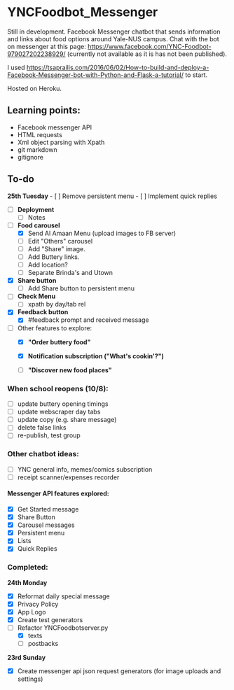 # YNCFoodbot_Messenger
Still in development.
Facebook Messenger chatbot that sends information and links about food options around Yale-NUS campus. 
Chat with the bot on messenger at this page: https://www.facebook.com/YNC-Foodbot-979027202238929/ (currently not available as it is has not been published). 

I used https://tsaprailis.com/2016/06/02/How-to-build-and-deploy-a-Facebook-Messenger-bot-with-Python-and-Flask-a-tutorial/ to start. 

Hosted on Heroku. 

## Learning points:

- Facebook messenger API
- HTML requests
- Xml object parsing with Xpath
- git markdown
- gitignore

## To-do

**25th Tuesday**
    - [ ] Remove persistent menu
    - [ ] Implement quick replies


- [ ] **Deployment**
    - [ ] Notes

- [ ] **Food carousel**
    - [X] Send Al Amaan Menu (upload images to FB server)
    - [ ] Edit "Others" carousel
    - [ ] Add "Share" image.
    - [ ] Add Buttery links.
    - [ ] Add location?
    - [ ] Separate Brinda's and Utown

- [X] **Share button**
    - [ ] Add Share button to persistent menu

- [ ] **Check Menu**
    - [ ] xpath by day/tab rel

- [X] **Feedback button**
    - [X] #feedback prompt and received message

- [ ] Other features to explore:
    - [X] **"Order buttery food"**
    - [X] **Notification subscription ("What's cookin'?")**
    - [ ] **"Discover new food places"**


### When school reopens (10/8):

- [ ] update buttery opening timings
- [ ] update webscraper day tabs
- [ ] update copy (e.g. share message)
- [ ] delete false links
- [ ] re-publish, test group

### Other chatbot ideas:
- [ ] YNC general info, memes/comics subscription
- [ ] receipt scanner/expenses recorder

#### Messenger API features explored:
- [X] Get Started message
- [X] Share Button
- [X] Carousel messages
- [X] Persistent menu
- [X] Lists
- [X] Quick Replies

### Completed:

**24th Monday**
- [X] Reformat daily special message
- [X] Privacy Policy
- [X] App Logo
- [X] Create test generators
- [ ] Refactor YNCFoodbotserver.py
    - [X] texts
    - [ ] postbacks

**23rd Sunday**
- [X] Create messenger api json request generators (for image uploads and settings)
